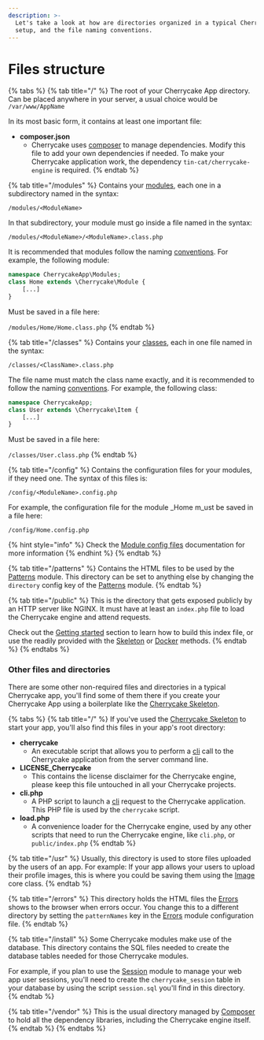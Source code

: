 ```yaml
---
description: >-
  Let's take a look at how are directories organized in a typical Cherrycake App
  setup, and the file naming conventions.
---
```


# Files structure

{% tabs %}
{% tab title="/" %}
The root of your Cherrycake App directory. Can be placed anywhere in your server, a usual choice would be `/var/www/AppName`

In its most basic form, it contains at least one important file:

* **composer.json**
  * Cherrycake uses [composer](https://getcomposer.org/) to manage dependencies. Modify this file to add your own dependencies if needed. To make your Cherrycake application work, the dependency `tin-cat/cherrycake-engine` is required.
{% endtab %}

{% tab title="/modules" %}
Contains your [modules](modules.md), each one in a subdirectory named in the syntax:

`/modules/<ModuleName>`

In that subdirectory, your module must go inside a file named in the syntax:

`/modules/<ModuleName>/<ModuleName>.class.php`

It is recommended that modules follow the naming [conventions](../conventions.md). For example, the following module:

```php
namespace CherrycakeApp\Modules;
class Home extends \Cherrycake\Module {
    [...]
}
```

Must be saved in a file here:

`/modules/Home/Home.class.php`
{% endtab %}

{% tab title="/classes" %}
Contains your [classes](classes.md), each in one file named in the syntax:

`/classes/<ClassName>.class.php`

The file name must match the class name exactly, and it is recommended to follow the naming [conventions](../conventions.md). For example, the following class:

```php
namespace CherrycakeApp;
class User extends \Cherrycake\Item {
    [...]
}
```

Must be saved in a file here:

`/classes/User.class.php`
{% endtab %}

{% tab title="/config" %}
Contains the configuration files for your modules, if they need one. The syntax of this files is:

`/config/<ModuleName>.config.php`

For example, the configuration file for the module _Home m_ust be saved in a file here:

`/config/Home.config.php`

{% hint style="info" %}
Check the [Module config files](../guide/modules/#modules-config-file) documentation for more information
{% endhint %}
{% endtab %}

{% tab title="/patterns" %}
Contains the HTML files to be used by the [Patterns](../reference/core-modules/patterns.md) module. This directory can be set to anything else by changing the `directory` config key of the [Patterns](../reference/core-modules/patterns.md) module.
{% endtab %}

{% tab title="/public" %}
This is the directory that gets exposed publicly by an HTTP server like NGINX. It must have at least an `index.php` file to load the Cherrycake engine and attend requests.

Check out the [Getting started](../guide/getting-started/) section to learn how to build this index file, or use the readily provided with the [Skeleton](../guide/getting-started/skeleton.md) or [Docker](../guide/getting-started/docker.md) methods.
{% endtab %}
{% endtabs %}

### Other files and directories

There are some other non-required files and directories in a typical Cherrycake app, you'll find some of them there if you create your Cherrycake App using a boilerplate like the [Cherrycake Skeleton](../guide/getting-started/skeleton.md).

{% tabs %}
{% tab title="/" %}
If you've used the [Cherrycake Skeleton](../guide/getting-started/skeleton.md) to start your app, you'll also find this files in your app's root directory:

* **cherrycake**
  * An executable script that allows you to perform a [cli](../guide/cli.md) call to the Cherrycake application from the server command line.
* **LICENSE\_Cherrycake**
  * This contains the license disclaimer for the Cherrycake engine, please keep this file untouched in all your Cherrycake projects.
* **cli.php**
  * A PHP script to launch a [cli](../guide/cli.md) request to the Cherrycake application. This PHP file is used by  the `cherrycake` script.
* **load.php**
  * A convenience loader for the Cherrycake engine, used by any other scripts that need to run the Cherrycake engine, like `cli.php`, or `public/index.php`
{% endtab %}

{% tab title="/usr" %}
Usually, this directory is used to store files uploaded by the users of an app. For example: If your app allows your users to upload their profile images, this is where you could be saving them using the [Image](../reference/core-classes/image.md) core class.
{% endtab %}

{% tab title="/errors" %}
This directory holds the HTML files the [Errors](../reference/core-modules/errors.md) shows to the browser when errors occur. You change this to a different directory by setting the `patternNames` key in the [Errors](../reference/core-modules/errors.md) module configuration file.
{% endtab %}

{% tab title="/install" %}
Some Cherrycake modules make use of the database. This directory contains the SQL files needed to create the database tables needed for those Cherrycake modules.

For example, if you plan to use the [Session](../reference/core-modules/session.md) module to manage your web app user sessions, you'll need to create the `cherrycake_session` table in your database by using the script `session.sql` you'll find in this directory.
{% endtab %}

{% tab title="/vendor" %}
This is the usual directory managed by [Composer](https://getcomposer.org/) to hold all the dependency libraries, including the Cherrycake engine itself.
{% endtab %}
{% endtabs %}

